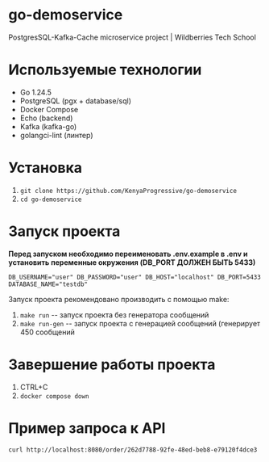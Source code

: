 # go-demoservice
PostgresSQL-Kafka-Cache microservice project | Wildberries Tech School

# Используемые технологии
- Go 1.24.5
- PostgreSQL (pgx + database/sql)
- Docker Compose
- Echo (backend)
- Kafka (kafka-go)
- golangci-lint (линтер)

# Установка
  1. `git clone https://github.com/KenyaProgressive/go-demoservice`
  2. `cd go-demoservice`

# Запуск проекта
**Перед запуском необходимо переименовать .env.example в .env и установить переменные окружения (DB_PORT ДОЛЖЕН БЫТЬ 5433)**

` DB_USERNAME="user"
  DB_PASSWORD="user"
  DB_HOST="localhost"
  DB_PORT=5433
  DATABASE_NAME="testdb"
`

Запуск проекта рекомендовано производить с помощью make:
  1. `make run` -- запуск проекта без генератора сообщений
  2. `make run-gen` -- запуск проекта с генерацией сообщений (генерирует 450 сообщений

# Завершение работы проекта
  1. CTRL+C
  2. `docker compose down`

# Пример запроса к API
  `curl http://localhost:8080/order/262d7788-92fe-48ed-beb8-e79120f4dce3`
